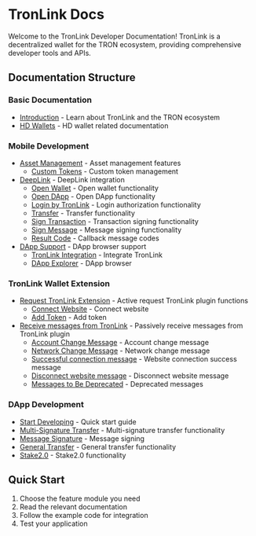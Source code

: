 # TronLink Docs

Welcome to the TronLink Developer Documentation! TronLink is a decentralized wallet for the TRON ecosystem, providing comprehensive developer tools and APIs.

## Documentation Structure

### Basic Documentation
- [Introduction](introduction) - Learn about TronLink and the TRON ecosystem
- [HD Wallets](hd-wallets) - HD wallet related documentation

### Mobile Development
- [Asset Management](mobile/asset-management) - Asset management features
  - [Custom Tokens](mobile/asset-management/custom-tokens) - Custom token management
- [DeepLink](mobile/deeplink) - DeepLink integration
  - [Open Wallet](mobile/deeplink/open-wallet) - Open wallet functionality
  - [Open DApp](mobile/deeplink/open-dapp) - Open DApp functionality
  - [Login by TronLink](mobile/deeplink/login-auth) - Login authorization functionality
  - [Transfer](mobile/deeplink/transfer) - Transfer functionality
  - [Sign Transaction](mobile/deeplink/transaction-signing) - Transaction signing functionality
  - [Sign Message](mobile/deeplink/message-signing) - Message signing functionality
  - [Result Code](mobile/deeplink/callback-codes) - Callback message codes
- [DApp Support](mobile/dapp-support) - DApp browser support
  - [TronLink Integration](mobile/dapp-support/integrate-tronlink) - Integrate TronLink
  - [DApp Explorer](mobile/dapp-support/dapp-browser) - DApp browser

### TronLink Wallet Extension
- [Request TronLink Extension](plugin-wallet/active-requests) - Active request TronLink plugin functions
  - [Connect Website](plugin-wallet/active-requests/connect-website) - Connect website
  - [Add Token](plugin-wallet/active-requests/add-token) - Add token
- [Receive messages from TronLink](plugin-wallet/passive-messages) - Passively receive messages from TronLink plugin
  - [Account Change Message](plugin-wallet/passive-messages/account-change) - Account change message
  - [Network Change Message](plugin-wallet/passive-messages/network-change) - Network change message
  - [Successful connection message](plugin-wallet/passive-messages/connect-success) - Website connection success message
  - [Disconnect website message](plugin-wallet/passive-messages/disconnect) - Disconnect website message
  - [Messages to Be Deprecated](plugin-wallet/passive-messages/deprecated-messages) - Deprecated messages

### DApp Development
- [Start Developing](dapp/getting-started) - Quick start guide
- [Multi-Signature Transfer](dapp/multi-sign-transfer) - Multi-signature transfer functionality
- [Message Signature](dapp/message-signing) - Message signing
- [General Transfer](dapp/transfer) - General transfer functionality
- [Stake2.0](dapp/stake2) - Stake2.0 functionality

## Quick Start
1. Choose the feature module you need
2. Read the relevant documentation
3. Follow the example code for integration
4. Test your application
